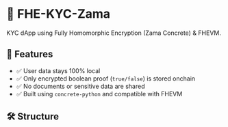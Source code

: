 # 🔐 FHE-KYC-Zama

KYC dApp using Fully Homomorphic Encryption (Zama Concrete) & FHEVM.

## 🧩 Features

- ✅ User data stays 100% local
- ✅ Only encrypted boolean proof (`true/false`) is stored onchain
- ✅ No documents or sensitive data are shared
- ✅ Built using `concrete-python` and compatible with FHEVM

## 🛠 Structure

